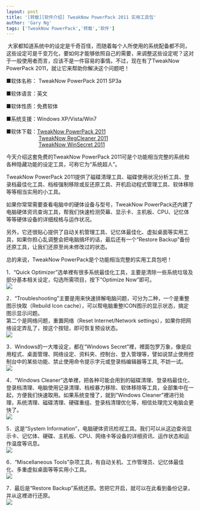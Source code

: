 ```yaml
---
layout: post
title: '[转载][软件介绍] TweakNow PowerPack 2011 实用工具包'
author: 'Gary Ng'
tags: ['TweakNow PowerPack','转载','软件']
---
```


  

 大家都知道系统中的设定是千奇百怪，而随着每个人所使用的系统配备都不同，这些设定可是千变万化，要如何才能够依照自己的需要，来调整这些设定呢？这对于一般使用者而言，应该不是一件容易的事情。不过，现在有了TweakNow
PowerPack 2011，就让它来帮助你解决这个问题吧！  
  
  
  
 ■软体名称： TweakNow PowerPack 2011 SP3a  
  
 ■软体语言：英文  
  
 ■软体性质：免费软体  
  
 ■系统支援：Windows XP/Vista/Win7  
  
 ■软体下载：[TweakNow PowerPack
2011](http://tweaknow.com/download/PowerPack342.exe)  
                       [TweakNow RegCleaner
2011](http://tweaknow.com/download/RegCleaner640.exe)  
                       [TweakNow WinSecret
2011](http://tweaknow.com/download/WinSecret351.exe)  
  
  
  
 今天介绍这套免费的TweakNow PowerPack
2011可是个功能相当完整的系统和各种隐藏功能的设定工具，可称它为“系统超人”。  
  
 TweakNow PowerPack
2011提供了磁碟清理工具、磁碟使用状况分析工具、登录档最佳化工具、档桉强制移除或反还原工具、开机启动程式管理工具、软体移除等等相当实用的小工具。  
  
 如果你常常需要查看电脑中的硬体设备与型号，TweakNow
PowerPack还内建了电脑硬体资讯查询工具，帮我们快速检测荧幕、显示卡、主机板、CPU、记忆体等等硬体设备的详细规格与运作状况。  
  

另外，它还很贴心提供了自动关机管理工具、记忆体最佳化、虚拟桌面等实用工具，如果你担心乱调整会把电脑搞坏的话，最后还有一个“Restore
Backup”备份还原工具，让我们还原至尚未修改过的状态。  
  
 总的来说，TweakNow PowerPack是个功能相当完整的实用工具包吧！  
  
  
 1．“Quick
Optimizer”选单裡有很多系统最佳化工具，主要是清除一些系统垃圾及部分基本相关设定，勾选所需项目，按下“Optimize
Now”即可。  
[![](http://182.54.217.27/sites/default/files/story/2011/10/02/big/20111003web01.jpg)](http://182.54.217.27/sites/default/files/story/2011/10/02/big/20111003web01.jpg)
  
  

2．“Troubleshooting”主要是用来快速排解电脑问题，可分为二种，一个是重整图示快取（Rebuild
Icon cache），可以帮电脑重整ICON图示的显示状态，搞定图示显示问题。  
 第二个是网络问题，重置网络（Reset Internet/Network
settings），如果你把网络设定弄乱了，按这个按钮，即可恢复预设状态。  
[![](http://182.54.217.27/sites/default/files/story/2011/10/02/big/20111003web02.jpg)](http://182.54.217.27/sites/default/files/story/2011/10/02/big/20111003web02.jpg)
  
  
 3．Windows的一大堆设定，都在“Windows
Secret”裡，裡面包罗万象，像是应用程式、桌面管理、网络设定、资料夹、控制台、登入管理等，譬如说禁止使用控制台中的某些功能、禁止使用命令提示字元或登录档编辑器等工具,
不妨一试。  
[![](http://182.54.217.27/sites/default/files/story/2011/10/02/big/20111003web03.jpg)](http://182.54.217.27/sites/default/files/story/2011/10/02/big/20111003web03.jpg)
  
  
 4．“Windows
Cleaner”选单裡，把各种可能会用到的磁碟清理、登录档最佳化、登录档清理、电脑使用记录清理、档桉暴力移除、软体移除等工具，全部集中在一起，方便我们快速取用。如果系统变慢了，就到“Windows
Cleaner”裡进行处理，系统清理、磁碟清理、硬碟重组、登录档清理优化等，相信处理完又电脑会更快了。  
[![](http://182.54.217.27/sites/default/files/story/2011/10/02/big/20111003web04.jpg)](http://182.54.217.27/sites/default/files/story/2011/10/02/big/20111003web04.jpg)
  
  
 5．这是“System
Information”，电脑硬体资讯检视工具。我们可以从这边查询显示卡、记忆体、硬碟、主机板、CPU、网络卡等设备的详细资讯、运作状态和运作温度等讯息。  
[![](http://182.54.217.27/sites/default/files/story/2011/10/02/big/20111003web05.jpg)](http://182.54.217.27/sites/default/files/story/2011/10/02/big/20111003web05.jpg)
  
  
 6．“Miscellaneous
Tools”杂项工具，有自动关机、工作管理员、记忆体最佳化、多重虚拟桌面等等实用小工具。  
[![](http://182.54.217.27/sites/default/files/story/2011/10/02/big/20111003web06.jpg)](http://182.54.217.27/sites/default/files/story/2011/10/02/big/20111003web06.jpg)
  
  
7．最后是“Restore
Backup”系统还原。苦把它开启，就可以在此看到备份记录，并从这裡进行还原。  
[![](http://182.54.217.27/sites/default/files/story/2011/10/02/big/20111003web07.jpg)](http://182.54.217.27/sites/default/files/story/2011/10/02/big/20111003web07.jpg)
  

